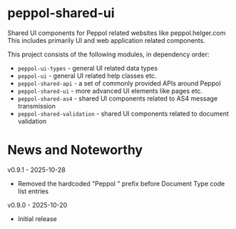 # peppol-shared-ui

Shared UI components for Peppol related websites like peppol.helger.com
This includes primarily UI and web application related components.

This project consists of the following modules, in dependency order:
* `peppol-ui-types` - general UI related data types
* `peppol-ui` - general UI related help classes etc.
* `peppol-shared-api` - a set of commonly provided APIs around Peppol
* `peppol-shared-ui` - more advanced UI elements like pages etc.
* `peppol-shared-as4` - shared UI components related to AS4 message transmission
* `peppol-shared-validation` - shared UI components related to document validation

# News and Noteworthy

v0.9.1 - 2025-10-28
* Removed the hardcoded "Peppol " prefix before Document Type code list entries 

v0.9.0 - 2025-10-20
* Initial release
